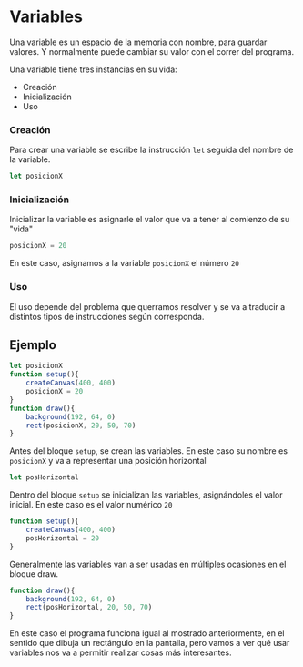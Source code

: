 # Variables
Una variable es un espacio de la memoria con nombre, para guardar valores. Y normalmente puede cambiar su valor con el correr del programa.

Una variable tiene tres instancias en su vida:
* Creación
* Inicialización
* Uso

### Creación
Para crear una variable se escribe la instrucción ```let``` seguida del nombre de la variable.
```js
let posicionX
```
### Inicialización
Inicializar la variable es asignarle el valor que va a tener al comienzo de su "vida"
```js
posicionX = 20
```
En este caso, asignamos a la variable ```posicionX``` el número ```20```
### Uso
El uso depende del problema que querramos resolver y se va a traducir a distintos tipos de instrucciones según corresponda.

## Ejemplo
```js
let posicionX
function setup(){
    createCanvas(400, 400)
    posicionX = 20
}
function draw(){
    background(192, 64, 0)
    rect(posicionX, 20, 50, 70)
}
```
Antes del bloque ```setup```, se crean las variables. En este caso su nombre es ```posicionX``` y va a representar una posición horizontal
```js
let posHorizontal
```

Dentro del bloque ```setup``` se inicializan las variables, asignándoles el valor inicial. En este caso es el valor numérico ```20```
```js
function setup(){
    createCanvas(400, 400)
    posHorizontal = 20
}
```

Generalmente las variables van a ser usadas en múltiples ocasiones en el bloque draw.
```js
function draw(){
    background(192, 64, 0)
    rect(posHorizontal, 20, 50, 70)
}
```

En este caso el programa funciona igual al mostrado anteriormente, en el sentido que dibuja un rectángulo en la pantalla, pero vamos a ver qué usar variables nos va a permitir realizar cosas más interesantes.